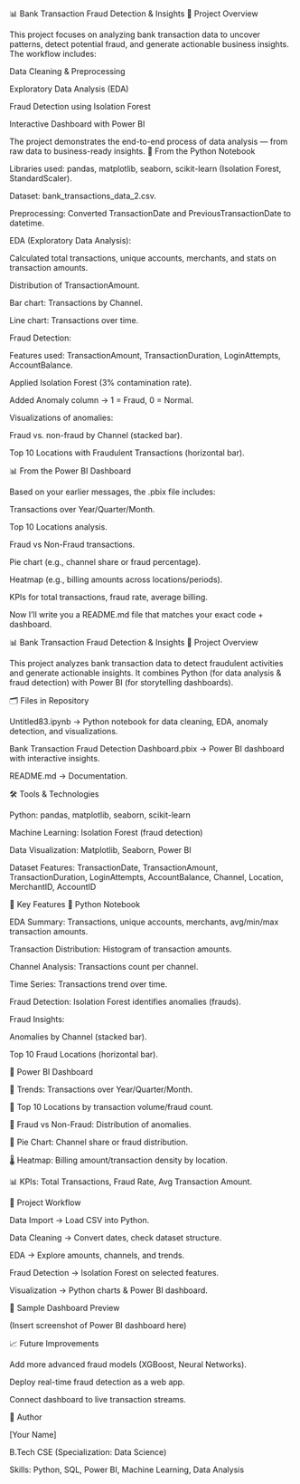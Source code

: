 📊 Bank Transaction Fraud Detection & Insights
📌 Project Overview

This project focuses on analyzing bank transaction data to uncover patterns, detect potential fraud, and generate actionable business insights.
The workflow includes:

Data Cleaning & Preprocessing

Exploratory Data Analysis (EDA)

Fraud Detection using Isolation Forest

Interactive Dashboard with Power BI

The project demonstrates the end-to-end process of data analysis — from raw data to business-ready insights.
🔎 From the Python Notebook

Libraries used: pandas, matplotlib, seaborn, scikit-learn (Isolation Forest, StandardScaler).

Dataset: bank_transactions_data_2.csv.

Preprocessing: Converted TransactionDate and PreviousTransactionDate to datetime.

EDA (Exploratory Data Analysis):

Calculated total transactions, unique accounts, merchants, and stats on transaction amounts.

Distribution of TransactionAmount.

Bar chart: Transactions by Channel.

Line chart: Transactions over time.

Fraud Detection:

Features used: TransactionAmount, TransactionDuration, LoginAttempts, AccountBalance.

Applied Isolation Forest (3% contamination rate).

Added Anomaly column → 1 = Fraud, 0 = Normal.

Visualizations of anomalies:

Fraud vs. non-fraud by Channel (stacked bar).

Top 10 Locations with Fraudulent Transactions (horizontal bar).

📊 From the Power BI Dashboard

Based on your earlier messages, the .pbix file includes:

Transactions over Year/Quarter/Month.

Top 10 Locations analysis.

Fraud vs Non-Fraud transactions.

Pie chart (e.g., channel share or fraud percentage).

Heatmap (e.g., billing amounts across locations/periods).

KPIs for total transactions, fraud rate, average billing.

Now I’ll write you a README.md file that matches your exact code + dashboard.

📊 Bank Transaction Fraud Detection & Insights
📌 Project Overview

This project analyzes bank transaction data to detect fraudulent activities and generate actionable insights.
It combines Python (for data analysis & fraud detection) with Power BI (for storytelling dashboards).

🗂️ Files in Repository

Untitled83.ipynb → Python notebook for data cleaning, EDA, anomaly detection, and visualizations.

Bank Transaction Fraud Detection Dashboard.pbix → Power BI dashboard with interactive insights.

README.md → Documentation.

🛠️ Tools & Technologies

Python: pandas, matplotlib, seaborn, scikit-learn

Machine Learning: Isolation Forest (fraud detection)

Data Visualization: Matplotlib, Seaborn, Power BI

Dataset Features: TransactionDate, TransactionAmount, TransactionDuration, LoginAttempts, AccountBalance, Channel, Location, MerchantID, AccountID

🚀 Key Features
🔹 Python Notebook

EDA Summary: Transactions, unique accounts, merchants, avg/min/max transaction amounts.

Transaction Distribution: Histogram of transaction amounts.

Channel Analysis: Transactions count per channel.

Time Series: Transactions trend over time.

Fraud Detection: Isolation Forest identifies anomalies (frauds).

Fraud Insights:

Anomalies by Channel (stacked bar).

Top 10 Fraud Locations (horizontal bar).

🔹 Power BI Dashboard

📅 Trends: Transactions over Year/Quarter/Month.

📍 Top 10 Locations by transaction volume/fraud count.

🔴 Fraud vs Non-Fraud: Distribution of anomalies.

🥧 Pie Chart: Channel share or fraud distribution.

🌡️ Heatmap: Billing amount/transaction density by location.

📊 KPIs: Total Transactions, Fraud Rate, Avg Transaction Amount.

📂 Project Workflow

Data Import → Load CSV into Python.

Data Cleaning → Convert dates, check dataset structure.

EDA → Explore amounts, channels, and trends.

Fraud Detection → Isolation Forest on selected features.

Visualization → Python charts & Power BI dashboard.

📸 Sample Dashboard Preview

(Insert screenshot of Power BI dashboard here)

📈 Future Improvements

Add more advanced fraud models (XGBoost, Neural Networks).

Deploy real-time fraud detection as a web app.

Connect dashboard to live transaction streams.

👤 Author

[Your Name]

B.Tech CSE (Specialization: Data Science)

Skills: Python, SQL, Power BI, Machine Learning, Data Analysis
